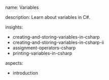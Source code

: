 name: Variables

description: Learn about variables in C#.

insights:
  - creating-and-storing-variables-in-csharp
  - creating-and-storing-variables-in-csharp-ii
  - assignment-operators-csharp
  - printing-variables-in-csharp


aspects:
  - introduction